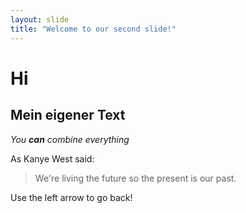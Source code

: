 ```yaml
---
layout: slide
title: "Welcome to our second slide!"
---
```


# Hi
## Mein eigener Text
_You **can** combine everything_

As Kanye West said:

> We're living the future so
> the present is our past.


Use the left arrow to go back!
